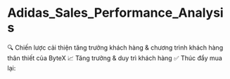 # Adidas_Sales_Performance_Analysis

🔍 Chiến lược cải thiện tăng trưởng khách hàng & chương trình khách hàng thân thiết của ByteX
📈 Tăng trưởng & duy trì khách hàng
✅ Thúc đẩy mua lại:
